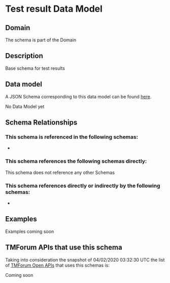 # Test result Data Model

## Domain

The  schema is part of the  Domain

## Description

Base schema for test results

## Data model

A JSON Schema corresponding to this data model can be found
[here](https://github.com/tmforum-rand/schemas/blob/candidates/Common/TestResult.schema.json).

No Data Model yet

## Schema Relationships

### This schema is referenced in the following schemas:

-

### This schema references the following schemas directly:

This schema does not reference any other Schemas

### This schema references directly or indirectly by the following schemas:

-



## Examples

Examples coming soon

## TMForum APIs that use this schema

Taking into consideration the snapshot of 04/02/2020 03:32:30 UTC the list of [TMForum Open APIs](https://www.tmforum.org/open-apis/) that uses this schemas is:

Coming soon